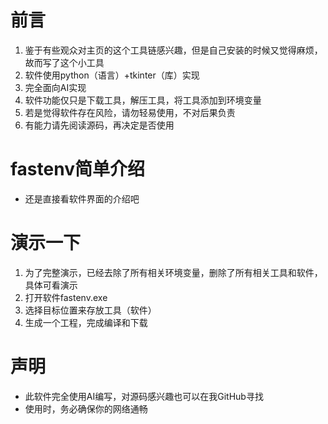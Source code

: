 # 前言
1. 鉴于有些观众对主页的这个工具链感兴趣，但是自己安装的时候又觉得麻烦，故而写了这个小工具
2. 软件使用python（语言）+tkinter（库）实现
3. 完全面向AI实现
4. 软件功能仅只是下载工具，解压工具，将工具添加到环境变量
5. 若是觉得软件存在风险，请勿轻易使用，不对后果负责
6. 有能力请先阅读源码，再决定是否使用
# fastenv简单介绍
- 还是直接看软件界面的介绍吧
# 演示一下
1. 为了完整演示，已经去除了所有相关环境变量，删除了所有相关工具和软件，具体可看演示
2. 打开软件fastenv.exe
3. 选择目标位置来存放工具（软件）
4. 生成一个工程，完成编译和下载
# 声明
- 此软件完全使用AI编写，对源码感兴趣也可以在我GitHub寻找
- 使用时，务必确保你的网络通畅